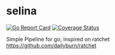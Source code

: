 # selina

[![Go Report Card](https://goreportcard.com/badge/github.com/licaonfee/selina)](https://goreportcard.com/report/github.com/licaonfee/selina) [![Coverage Status](https://coveralls.io/repos/github/licaonfee/selina/badge.svg?branch=master)](https://coveralls.io/github/licaonfee/selina?branch=master)

Simple Pipeline for go, inspired on ratchet <https://github.com/dailyburn/ratchet>
